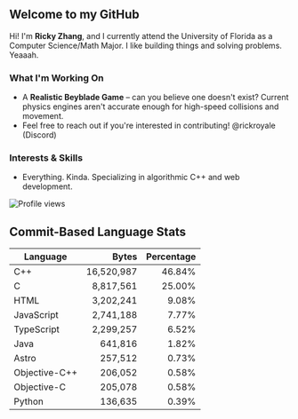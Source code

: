 ## Welcome to my GitHub

Hi! I'm **Ricky Zhang**, and I currently attend the University of Florida as a Computer Science/Math Major. I like building things and solving problems. Yeaaah.

### What I'm Working On
- A **Realistic Beyblade Game** – can you believe one doesn't exist? Current physics engines aren't accurate enough for high-speed collisions and movement.
- Feel free to reach out if you're interested in contributing! @rickroyale (Discord)

### Interests & Skills
- Everything. Kinda. Specializing in algorithmic C++ and web development.

![Profile views](https://komarev.com/ghpvc/?username=TheRickyZhang&color=blue)

<!--START_COMMIT_LANG_STATS-->
## Commit-Based Language Stats

| Language | Bytes | Percentage |
| --- | ---:| ---:|
| C++ | 16,520,987 | 46.84% |
| C | 8,817,561 | 25.00% |
| HTML | 3,202,241 | 9.08% |
| JavaScript | 2,741,188 | 7.77% |
| TypeScript | 2,299,257 | 6.52% |
| Java | 641,816 | 1.82% |
| Astro | 257,512 | 0.73% |
| Objective-C++ | 206,052 | 0.58% |
| Objective-C | 205,078 | 0.58% |
| Python | 136,635 | 0.39% |
<!--END_COMMIT_LANG_STATS-->
